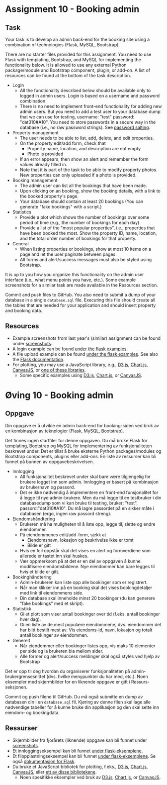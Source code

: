 # Assignment 10 - Booking admin

## Task

Your task is to develop an admin back-end for the booking site using a combination of technologies (Flask, MySQL, Bootstrap).

There are no starter files provided for this assignment.
You need to use Flask with templating, Bootstrap, and MySQL for implementing the functionality below. It is allowed to use any external Python package/module and Bootstrap component, plugin, or add-on.  A list of resources can be found at the bottom of the task description.

  * Login
    - All the functionality described below should be available only to logged in admin users. Login is based on a username and password combination.
    - There is no need to implement front-end functionality for adding new admin users. But you need to add a test user to your database dump that we can use for testing, username: "test" password: "dat310#A10". You need to store passwords in a secure way in the database (i.e., no raw password strings). See [password salting](http://flask.pocoo.org/snippets/54/).
  * Property management
    - The user needs to be able to list, add, delete, and edit properties.
    - On the property edit/add form, check that
        - Property name, location, and description are not empty
        - Photo is provided
    - If an error appears, then show an alert and remember the form values already filled in.
    - Note that it is part of the task to be able to modify property photos. New properties can only uploaded if a photo is provided.
  * Booking management
    - The admin user can list all the bookings that have been made.
    - Upon clicking on an booking, show the booking details, with a link to the booked property's page.
    - Your database should contain at least 20 bookings (You can generate "fake bookings" with a script.)
  * Statistics
    - Provide a plot which shows the number of bookings over some period of time (e.g., the number of bookings for each day).
    - Provide a list of the "most popular properties", i.e., properties that have been booked the most. Show the property ID, name, location, and the total order number of bookings for that property.
  * General
    - When listing properties or bookings, show at most 10 items on a page and let the user paginate between pages.
    - All forms and alert/success messages must also be styled using Bootstrap.

It is up to you how you organize this functionality on the admin user interface (i.e., what menu points you have, etc.). Some example screenshots for a similar task are made available in the Resources section.

Commit and push files to GitHub. You also need to submit a dump of your database in a single `database.sql` file.  Executing this file should create all the tables that are needed for your application and should insert property and booking data.


## Resources

  * Example screenshots from last year's (similar) assignment can be found under [screenshots](screenshots/).
  * A login example can be found [under the flask examples](/examples/python/flask/9_login).
  * A file upload example can be found [under the flask examples](/examples/python/flask/8_file_upload). See also the [Flask documentation](http://flask.pocoo.org/docs/0.12/patterns/fileuploads/).
  * For plotting, you may use a JavaScript library, e.g., [D3.js](https://d3js.org/), [Chart.js](http://www.chartjs.org/), [CanvasJS](http://canvasjs.com/), or [one of these libraries](https://www.sitepoint.com/15-best-javascript-charting-libraries/).
    - Some specific examples using [D3.js](http://bl.ocks.org/d3noob/8952219), [Chart.js](http://www.chartjs.org/docs/#line-chart-introduction), or [CanvasJS](http://canvasjs.com/html5-javascript-line-chart/).


# Øving 10 - Booking admin

## Oppgave

Din oppgave er å utvikle en admin back-end for booking-siden ved bruk av en kombinasjon av teknologier (Flask, MySQL, Bootstrap).

Det finnes ingen startfiler for denne oppgaven.
Du må bruke Flask for templating, Bootstrap og MySQL for implementering av funksjonaliteten beskrevet under. Det er tillat å bruke eksterne Python packages/modules og Bootstrap components, plugins eller add-ons. En liste av ressurser kan bli funnet på bunnen av oppgavebeskrivelsen.

  * Innlogging
    - All funksjonalitet beskrevet under skal bare være tilgjengelig for brukere logget inn som admin. Innlogging er basert på kombinasjon av brukernavn og passord.
    - Det er ikke nødvendig å implementere en front-end funsjonalitet for å legge til nye admin-brukere. Men du må legge til en testbruker i din databasedump som vi kan bruke til testing, bruker: "test", passord:"dat310#A10". Du må lagre passordet på en sikker måte i databasen (ergo, ingen raw passord streng).
  * Eiendomshåndtering
    - Brukeren må ha muligheten til å liste opp, legge til, slette og endre eiendommer.
    - På eiendommenes edit/add-form, sjekk at
        - Eiendomsnavn, lokasjon og beskrivelse ikke er tomt
        - Bilde er gitt
    - Hvis en feil oppstår skal det vises en alert og formverdiene som allerede er tastet inn skal huskes.
    - Vær oppmerksom på at det er en del av oppgaven å kunne modifisere eiendomsbildene. Nye eiendommer kan bare legges til hvis et bilde er gitt.
  * Bookinghåndtering
    - Admin-brukeren kan liste opp alle bookinger som er registrert.
    - Når man klikker inn på en booking skal det vises bookingdetaljer med link til eiendommens side.
    - Din database skal inneholde minst 20 bookinger (du kan generere "fake bookings" med et skript).
  * Statistikk
    - Gi et plott som viser antall bookinger over tid (f.eks. antall bookinger hver dag).
    - Gi en liste av de mest populære eiendommene, dvs. eiendommer det har blitt bestilt mest av. Vis eiendoms-id, navn, lokasjon og totalt antall bookinger av eiendommen.
  * Generelt
    - Når eiendommer eller bookinger listes opp, vis maks 10 elementer per side og la brukeren bla mellom sider.
    - Alle former og alert/success meldinger skal også styles ved hjelp av Bootstrap


Det er opp til deg hvordan du organiserer funksjonaliteten på admin-brukergrensesnittet (dvs. hvilke menypunkter du har med, etc.). Noen eksempler med skjermbilder for en liknende oppgave er gitt i Ressurs-seksjonen.

Commit og push filene til GitHub. Du må også submitte en dump av databasen din i en `database.sql` fil. Kjøring av denne filen skal lage alle nødvendige tabeller for å kunne bruke din applikasjon og den skal sette inn eiendom- og bookingdata.


## Ressurser

  * Skjermbilder fra fjorårets (liknende) oppgave kan bli funnet under [screenshots](screenshots/).
  * Et innloggingseksempel kan bli funnet [under flask-eksemplene](/examples/python/flask/9_login).
  * Et filopplastningseksempel kan bli funnet [under flask-eksemplene](/examples/python/flask/8_file_upload). Se også [dokumentasjon for Flask](http://flask.pocoo.org/docs/0.12/patterns/fileuploads/).
  * Du bruke et JavaScript bibliotek for plotting, f.eks., [D3.js](https://d3js.org/), [Chart.js](http://www.chartjs.org/), [CanvasJS](http://canvasjs.com/), eller [ett av disse bibliotekene](https://www.sitepoint.com/15-best-javascript-charting-libraries/).
    - Noen spesifikke eksempler ved bruk av [D3.js](http://bl.ocks.org/d3noob/8952219), [Chart.js](http://www.chartjs.org/docs/#line-chart-introduction), or [CanvasJS](http://canvasjs.com/html5-javascript-line-chart/).
